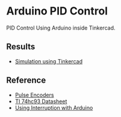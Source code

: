 # Arduino PID Control

PID Control Using Arduino inside Tinkercad.

## Results
 * [Simulation using Tinkercad](https://www.tinkercad.com/things/dMZSu0M5Qms)


## Reference
 * [Pulse Encoders](http://www.automotsys.com.au/encodersmc.html)
 * [TI 74hc93 Datasheet](https://www.ti.com/lit/ds/symlink/cd74hc93.pdf?HQS=TI-null-null-alldatasheets-df-pf-SEP-wwe)
 * [Using Interruption with Arduino](https://www.arduino.cc/reference/pt/language/functions/external-interrupts/attachinterrupt/)

